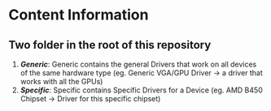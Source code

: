# Content Information

## Two folder in the root of this repository
1. ***Generic***: Generic contains the general Drivers that work on all devices of the same hardware type (eg. Generic VGA/GPU Driver -> a driver that works with all the GPUs)
2. ***Specific***: Specific contains Specific Drivers for a Device (eg. AMD B450 Chipset -> Driver for this specific chipset)
